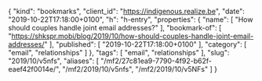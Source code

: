 {
  "kind": "bookmarks",
  "client_id": "https://indigenous.realize.be",
  "date": "2019-10-22T17:18:00+0100",
  "h": "h-entry",
  "properties": {
    "name": [
      "How should couples handle joint email addresses?"
    ],
    "bookmark-of": [
      "https://shkspr.mobi/blog/2019/10/how-should-couples-handle-joint-email-addresses/"
    ],
    "published": [
      "2019-10-22T17:18:00+0100"
    ],
    "category": [
      "email",
      "relationships"
    ]
  },
  "tags": [
    "email",
    "relationships"
  ],
  "slug": "2019/10/v5nfs",
  "aliases": [
    "/mf2/27c81ea9-7790-4f92-b62f-eaef42f0014e/",
    "/mf2/2019/10/v5nfs",
    "/mf2/2019/10/v5NFs"
  ]
}
